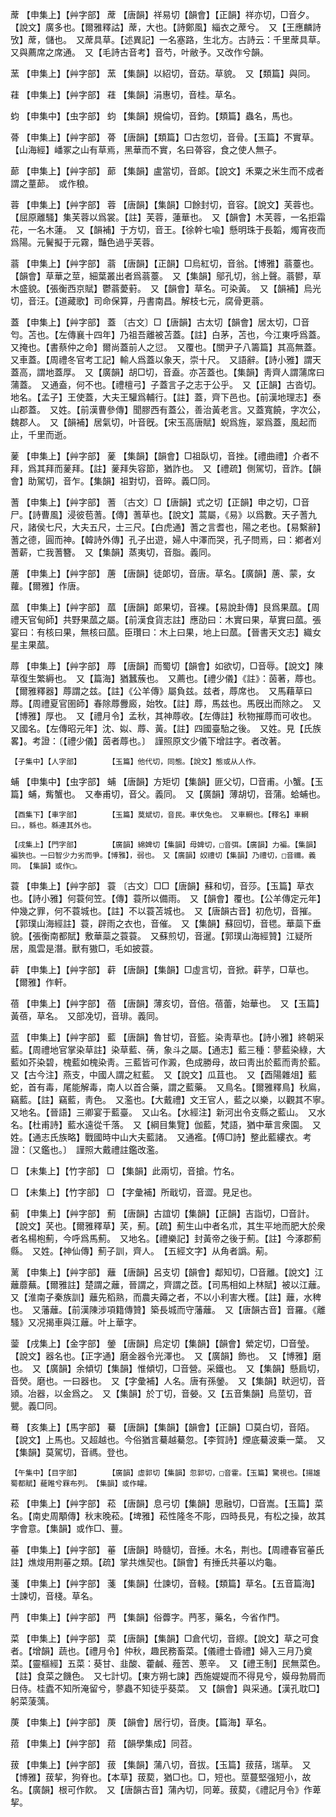 <!-- { "loadSidebar": true } -->
蓆	【申集上】【艸字部】	蓆	【唐韻】祥易切【韻會】【正韻】祥亦切，□音夕。【說文】廣多也。【爾雅釋詁】蓆，大也。【詩鄭風】緇衣之蓆兮。　又【王應麟詩攷】蓆，儲也。　又蓆具草。【述異記】一名塞路，生北方。古詩云：千里蓆具草。　又與薦席之席通。　又【毛詩古音考】音芍，叶敝予。又改作兮韻。

蓔	【申集上】【艸字部】	蓔	【集韻】以紹切，音苭。草貌。　又【類篇】與同。

蓕	【申集上】【艸字部】	蓕	【集韻】涓惠切，音桂。草名。

蚐	【申集中】【虫字部】	蚐	【集韻】規倫切，音鈞。【類篇】蟲名，馬也。

蓇	【申集上】【艸字部】	蓇	【唐韻】【類篇】□古忽切，音骨。【玉篇】不實草。【山海經】嶓冢之山有草焉，黑華而不實，名曰蓇容，食之使人無子。

蓈	【申集上】【艸字部】	蓈	【集韻】盧當切，音郞。【說文】禾粟之米生而不成者謂之蕫蓈。　或作稂。

蓉	【申集上】【艸字部】	蓉	【唐韻】【集韻】□餘封切，音容。【說文】芙蓉也。【屈原離騷】集芙蓉以爲裳。【註】芙蓉，蓮華也。　又【韻會】木芙蓉，一名拒霜花，一名木蓮。　又【韻補】于方切，音王。【徐幹七喩】懸明珠于長韜，燭宵夜而爲陽。元鬢擬于元霧，豔色過乎芙蓉。

蓊	【申集上】【艸字部】	蓊	【唐韻】【正韻】□烏紅切，音翁。【博雅】蓊薹也。【韻會】草華之莖，細葉叢出者爲蓊薹。　又【集韻】鄔孔切，翁上聲。蓊鬰，草木盛貌。【張衡西京賦】鬱蓊薆薱。　又【韻會】草名。可染黃。　又【韻補】烏光切，音汪。【道藏歌】司命保算，丹書南昌。解枝七元，腐骨更蓊。

蓋	【申集上】【艸字部】	蓋	〔古文〕□【唐韻】古太切【韻會】居太切，□音匄。苫也。【左傳襄十四年】乃祖吾離被苫蓋。【註】白茅，苫也，今江東呼爲蓋。　又掩也。【書蔡仲之命】爾尚蓋前人之愆。　又覆也。【關尹子八籌篇】其高無蓋。　又車蓋。【周禮冬官考工記】輸人爲蓋以象天，崇十尺。　又語辭。【詩小雅】謂天蓋高，謂地蓋厚。　又【廣韻】胡□切，音盍。亦苫蓋也。【集韻】靑齊人謂蒲席曰蒲蓋。　又通盍，何不也。【禮檀弓】子蓋言子之志于公乎。　又【正韻】古沓切。地名。【孟子】王使蓋，大夫王驩爲輔行。【註】蓋，齊下邑也。【前漢地理志】泰山郡蓋。　又姓。【前漢曹參傳】聞膠西有蓋公，善治黃老言。又蓋寬饒，字次公，魏郡人。　又【韻補】居氣切，叶音旣。【宋玉高唐賦】蜺爲旌，翠爲蓋，風起而止，千里而逝。

蓌	【申集上】【艸字部】	蓌	【集韻】【韻會】□祖臥切，音挫。【禮曲禮】介者不拜，爲其拜而蓌拜。【註】蓌拜失容節，猶詐也。　又【禮疏】側駕切，音詐。【韻會】助駕切，音乍。【集韻】祖對切，音晬。義□同。

蓍	【申集上】【艸字部】	蓍	〔古文〕□【唐韻】式之切【正韻】申之切，□音尸。【詩曹風】浸彼苞蓍。【傳】蓍草也。【說文】蒿屬，《易》以爲數。天子蓍九尺，諸侯七尺，大夫五尺，士三尺。【白虎通】蓍之言耆也，陽之老也。【易繫辭】蓍之德，圓而神。【韓詩外傳】孔子出遊，婦人中澤而哭，孔子問焉，曰：鄕者刈蓍薪，亡我蓍簪。　又【集韻】蒸夷切，音脂。義同。

蓎	【申集上】【艸字部】	蓎	【唐韻】徒郞切，音唐。草名。【廣韻】蓎、蒙，女蘿。【爾雅】作唐。

蓏	【申集上】【艸字部】	蓏	【唐韻】郞果切，音裸。【易說卦傳】艮爲果蓏。【周禮天官甸師】共野果蓏之屬。【前漢食貨志註】應劭曰：木實曰果，草實曰蓏。張宴曰：有核曰果，無核曰蓏。臣瓚曰：木上曰果，地上曰蓏。【晉書天文志】織女星主果蓏。

蓐	【申集上】【艸字部】	蓐	【唐韻】而蜀切【韻會】如欲切，□音辱。【說文】陳草復生繁縟也。　又【篇海】猶蠶蔟也。　又薦也。【禮少儀】《註》：茵著，蓐也。【爾雅釋器】蓐謂之兹。【註】《公羊傳》屬負兹。兹者，蓐席也。　又馬藉草曰蓐。【周禮夏官圉師】春除蓐釁廄，始牧。【註】蓐，馬兹也。馬旣出而除之。　又【博雅】厚也。　又【禮月令】孟秋，其神蓐收。【左傳註】秋物摧蓐而可收也。　又國名。【左傳昭元年】沈、姒、蓐、黃。【註】四國臺駘之後。　又姓。見【氏族畧】。考證：〔【禮少儀】茵者蓐也。〕　謹照原文少儀下增註字。者改著。 

	【子集中】【人字部】		【玉篇】他代切，同態。【說文】態或从人作。

蜅	【申集中】【虫字部】	蜅	【唐韻】方矩切【集韻】匪父切，□音甫。小蟹。【玉篇】蜅，觜蟹也。　又奉甫切，音父。義同。　又【廣韻】薄胡切，音蒲。蛤蜅也。

	【酉集下】【車字部】		【玉篇】莫斌切，音民。車伏兔也。　又車輞也。【釋名】車輞曰。，緜也。緜連其外也。

	【戌集上】【門字部】		【廣韻】綿婢切【集韻】母婢切，□音弭。【廣韻】力褊。【集韻】褊狹也。一曰智少力劣而爭。【博雅】，弱也。　又【廣韻】奴禮切【集韻】乃禮切，□音禰。義同。　【集韻】或作□。

蓑	【申集上】【艸字部】	蓑	〔古文〕□□【唐韻】蘇和切，音莎。【玉篇】草衣也。【詩小雅】何蓑何笠。【傳】蓑所以備雨。　又【韻會】覆也。【公羊傳定元年】仲幾之罪，何不蓑城也。【註】不以蓑苫城也。　又【唐韻古音】初危切，音摧。【郭璞山海經註】蓑，辟雨之衣也，音催。　又【集韻】蘇回切，音毸。華蘂下垂貌。【張衡南都賦】敷華蘂之蓑蓑。　又蘇煎切，音暹。【郭璞山海經贊】江疑所居，風雲是潛。獸有獓□，毛如披蓑。

蓒	【申集上】【艸字部】	蓒	【唐韻】【集韻】□虛言切，音掀。蓒芋，□草也。【爾雅】作軒。

蓓	【申集上】【艸字部】	蓓	【唐韻】薄亥切，音倍。蓓蕾，始華也。　又【玉篇】黃蓓，草名。　又部凂切，音琲。義同。

蓝	【申集上】【艸字部】	藍	【唐韻】魯甘切，音籃。染靑草也。【詩小雅】終朝采藍。【周禮地官掌染草註】染草藍、蒨，象斗之屬。【通志】藍三種：蓼藍染綠，大藍如芥染碧，槐藍如槐染靑。三藍皆可作澱，色成勝母，故曰靑出於藍而靑於藍。　又【古今注】燕支，中國人謂之紅藍。　又【說文】瓜苴也。　又【酉陽雜俎】藍蛇，首有毒，尾能解毒，南人以首合藥，謂之藍藥。　又鳥名。【爾雅釋鳥】秋鳸，竊藍。【註】竊藍，靑色。　又濫也。【大戴禮】文王官人，藍之以樂，以觀其不寧。　又地名。【晉語】三卿宴于藍臺。　又山名。【水經注】新河出令支縣之藍山。　又水名。【杜甫詩】藍水遠從千落。　又【綱目集覽】伽藍，梵語，猶中華言衆園。　又姓。【通志氏族略】戰國時中山大夫藍諸。　又通襤。【傅□詩】整此藍縷衣。考證：〔又鑑也。〕　謹照大戴禮註鑑改濫。 

□	【未集上】【竹字部】	□	【集韻】此兩切，音搶。竹名。

□	【未集上】【竹字部】	□	【字彙補】所戢切，音澀。見足也。

蓟	【申集上】【艸字部】	薊	【唐韻】古誼切【集韻】【正韻】吉詣切，□音計。【說文】芺也。【爾雅釋草】芺，薊。【疏】薊生山中者名朮，其生平地而肥大於衆者名楊枹薊，今呼爲馬薊。　又地名。【禮樂記】封黃帝之後于薊。【註】今涿郡薊縣。　又姓。【神仙傳】薊子訓，齊人。　【五經文字】从角者譌。葪。

蓠	【申集上】【艸字部】	蘺	【唐韻】呂支切【韻會】鄰知切，□音離。【說文】江蘺蘼蕪。【爾雅註】楚謂之蘺，晉謂之，齊謂之茝。【司馬相如上林賦】被以江蘺。　又【淮南子秦族訓】蘺先稻熟，而農夫薅之者，不以小利害大穫。【註】蘺，水稗也。　又藩蘺。【前漢陳涉項籍傳贊】築長城而守藩蘺。　又【唐韻古音】音羅。《離騷》又况揭車與江蘺。叶上華字。

蓥	【戌集上】【金字部】	鎣	【唐韻】烏定切【集韻】【韻會】縈定切，□音瑩。【說文】器名也。【正字通】磨金器令光澤也。　又【廣韻】飾也。　又【博雅】磨也。　又【廣韻】余傾切【集韻】惟傾切，□音營。采鐵也。　又【集韻】懸扃切，音熒。磨也。一曰器也。　又【字彙補】人名。唐有孫鎣。　又【集韻】畎迥切，音熲。冶器，以金爲之。　又【集韻】於丁切，音嫈。又【五音集韻】烏莖切，音甖。義□同。

蓦	【亥集上】【馬字部】	驀	【唐韻】【集韻】【韻會】【正韻】□莫白切，音陌。【說文】上馬也。又超越也。今俗猶言驀越驀忽。【李賀詩】煙底驀波乗一葉。　又【集韻】莫駕切，音禡。登也。

	【午集中】【目字部】		【廣韻】虛郭切【集韻】忽郭切，□音霍。【玉篇】驚視也。【揚雄蜀都賦】蘢睢兮罧布列。　【集韻】或作矐。

菘	【申集上】【艸字部】	菘	【唐韻】息弓切【集韻】思融切，□音嵩。【玉篇】菜名。【南史周顒傳】秋末晚菘。【埤雅】菘性隆冬不彫，四時長見，有松之操，故其字會意。【集韻】或作□、蘴。

菙	【申集上】【艸字部】	菙	【唐韻】時髓切，音捶。木名，荆也。【周禮春官菙氏註】燋焌用荆菙之類。【疏】掌共燋契也。【韻會】有捶氏共菙以灼龜。

菚	【申集上】【艸字部】	菚	【集韻】仕諫切，音輚。【類篇】草名。【五音篇海】士諫切，音棧。草名。

菛	【申集上】【艸字部】	菛	【集韻】俗虋字。菛苳，藥名，今省作門。

菜	【申集上】【艸字部】	菜	【唐韻】【集韻】□倉代切，音縩。【說文】草之可食者。【增韻】蔬也。【禮月令】仲秋，趣民務畜菜。【儀禮士昏禮】婦入三月乃奠菜。【靈樞經】五菜：葵甘、韭酸、藿鹹、薤苦、蔥辛。　又【禮王制】民無菜色。【註】食菜之饑色。　又七計切。【東方朔七諫】西施媞媞而不得見兮，嫫母勃屑而日侍。桂蠹不知所淹留兮，蓼蟲不知徒乎葵菜。　又【韻會】與采通。【漢孔耽□】躬菜蔆蕅。

菮	【申集上】【艸字部】	菮	【韻會】居行切，音庚。【篇海】草名。

萔	【申集上】【艸字部】	萔	【韻學集成】同苕。

菝	【申集上】【艸字部】	菝	【集韻】蒲八切，音拔。【玉篇】菝葀，瑞草。　又【博雅】菝挈，狗脊也。【本草】菝葜，猶□也。□，短也。莖蔓堅强短小，故名。【廣韻】根可作飮。　又【唐韻古音】蒲內切，同萆。菝葜，《禮記月令》作萆挈。

